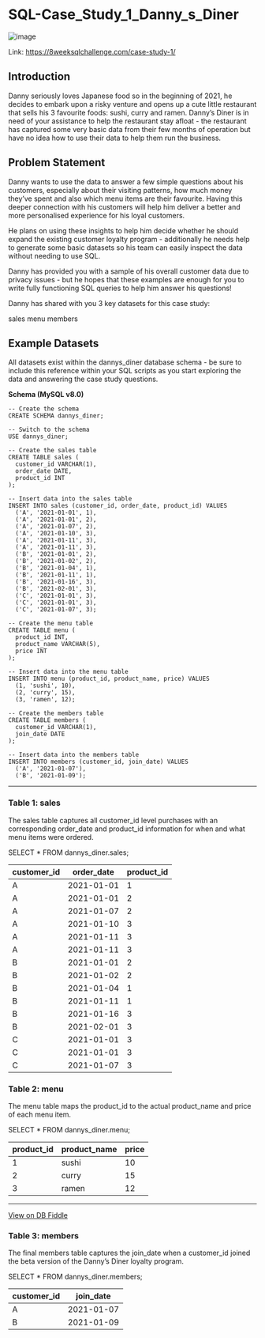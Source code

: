 # SQL-Case_Study_1_Danny_s_Diner

![image](https://github.com/e19931107/SQL-Case-Study-1---Danny-s-Diner/assets/50692450/8da398ce-17df-401e-885f-9b8aaad46dff)

Link: https://8weeksqlchallenge.com/case-study-1/

## Introduction
Danny seriously loves Japanese food so in the beginning of 2021, he decides to embark upon a risky venture and opens up a cute little restaurant that sells his 3 favourite foods: sushi, curry and ramen.
Danny’s Diner is in need of your assistance to help the restaurant stay afloat - the restaurant has captured some very basic data from their few months of operation but have no idea how to use their data to help them run the business.

## Problem Statement
Danny wants to use the data to answer a few simple questions about his customers, especially about their visiting patterns, how much money they’ve spent and also which menu items are their favourite. Having this deeper connection with his customers will help him deliver a better and more personalised experience for his loyal customers.

He plans on using these insights to help him decide whether he should expand the existing customer loyalty program - additionally he needs help to generate some basic datasets so his team can easily inspect the data without needing to use SQL.

Danny has provided you with a sample of his overall customer data due to privacy issues - but he hopes that these examples are enough for you to write fully functioning SQL queries to help him answer his questions!

Danny has shared with you 3 key datasets for this case study:

sales
menu
members

## Example Datasets
All datasets exist within the dannys_diner database schema - be sure to include this reference within your SQL scripts as you start exploring the data and answering the case study questions.

**Schema (MySQL v8.0)**

    -- Create the schema
    CREATE SCHEMA dannys_diner;
    
    -- Switch to the schema
    USE dannys_diner;
    
    -- Create the sales table
    CREATE TABLE sales (
      customer_id VARCHAR(1),
      order_date DATE,
      product_id INT
    );
    
    -- Insert data into the sales table
    INSERT INTO sales (customer_id, order_date, product_id) VALUES
      ('A', '2021-01-01', 1),
      ('A', '2021-01-01', 2),
      ('A', '2021-01-07', 2),
      ('A', '2021-01-10', 3),
      ('A', '2021-01-11', 3),
      ('A', '2021-01-11', 3),
      ('B', '2021-01-01', 2),
      ('B', '2021-01-02', 2),
      ('B', '2021-01-04', 1),
      ('B', '2021-01-11', 1),
      ('B', '2021-01-16', 3),
      ('B', '2021-02-01', 3),
      ('C', '2021-01-01', 3),
      ('C', '2021-01-01', 3),
      ('C', '2021-01-07', 3);
    
    -- Create the menu table
    CREATE TABLE menu (
      product_id INT,
      product_name VARCHAR(5),
      price INT
    );
    
    -- Insert data into the menu table
    INSERT INTO menu (product_id, product_name, price) VALUES
      (1, 'sushi', 10),
      (2, 'curry', 15),
      (3, 'ramen', 12);
    
    -- Create the members table
    CREATE TABLE members (
      customer_id VARCHAR(1),
      join_date DATE
    );
    
    -- Insert data into the members table
    INSERT INTO members (customer_id, join_date) VALUES
      ('A', '2021-01-07'),
      ('B', '2021-01-09');

---

### Table 1: sales
The sales table captures all customer_id level purchases with an corresponding order_date and product_id information for when and what menu items were ordered.

SELECT *
FROM dannys_diner.sales;

| customer_id | order_date | product_id |
| ----------- | ---------- | ---------- |
| A           | 2021-01-01 | 1          |
| A           | 2021-01-01 | 2          |
| A           | 2021-01-07 | 2          |
| A           | 2021-01-10 | 3          |
| A           | 2021-01-11 | 3          |
| A           | 2021-01-11 | 3          |
| B           | 2021-01-01 | 2          |
| B           | 2021-01-02 | 2          |
| B           | 2021-01-04 | 1          |
| B           | 2021-01-11 | 1          |
| B           | 2021-01-16 | 3          |
| B           | 2021-02-01 | 3          |
| C           | 2021-01-01 | 3          |
| C           | 2021-01-01 | 3          |
| C           | 2021-01-07 | 3          |


### Table 2: menu
The menu table maps the product_id to the actual product_name and price of each menu item.

SELECT *
FROM dannys_diner.menu;

| product_id | product_name | price |
| ---------- | ------------ | ----- |
| 1          | sushi        | 10    |
| 2          | curry        | 15    |
| 3          | ramen        | 12    |

---

[View on DB Fiddle](https://www.db-fiddle.com/f/2rM8RAnq7h5LLDTzZiRWcd/6266)

### Table 3: members
The final members table captures the join_date when a customer_id joined the beta version of the Danny’s Diner loyalty program.

SELECT *
FROM dannys_diner.members;

| customer_id | join_date  |
| ----------- | ---------- |
| A           | 2021-01-07 |
| B           | 2021-01-09 |

